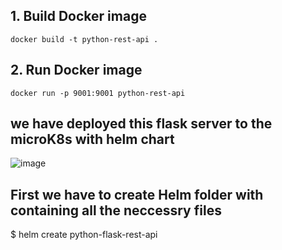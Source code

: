 ## 1. Build Docker image 
```commandline
docker build -t python-rest-api .
```

## 2. Run Docker image
```commandline
docker run -p 9001:9001 python-rest-api
```

## we have deployed this flask server to the microK8s with helm chart
![image](https://github.com/D-singh121/microK8s-helm-flask-rest-deployment/assets/108144751/c7c23d33-face-4fba-b39f-eb9be0744cad)

## First we have to create Helm folder with containing all the neccessry files
$ helm create python-flask-rest-api
